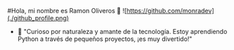 #Hola, mi nombre es Ramon Oliveros 👋
![https://github.com/monradev](./github_profile.png)

- 🌱 "Curioso por naturaleza y amante de la tecnología. Estoy aprendiendo Python a través de pequeños proyectos, ¡es muy divertido!"

<!---
Monradev/Monradev is a ✨ special ✨ repository because its `README.md` (this file) appears on your GitHub profile.
You can click the Preview link to take a look at your changes.
--->
